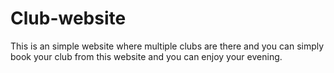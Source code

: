 # Club-website
This is an simple website where multiple clubs are there and you can simply book your club from this website and you can enjoy your evening.
